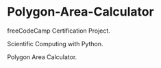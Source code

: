# Polygon-Area-Calculator

freeCodeCamp Certification Project.

Scientific Computing with Python.


Polygon Area Calculator.